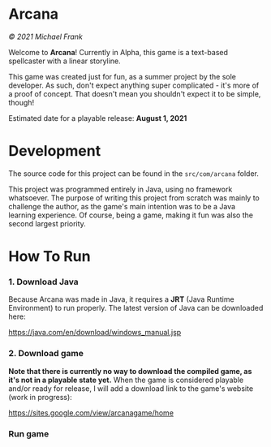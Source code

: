 # Arcana
_© 2021 Michael Frank_

Welcome to **Arcana**! Currently in Alpha, this game is a text-based spellcaster with a linear storyline.

This game was created just for fun, as a summer project by the sole developer. 
As such, don't expect anything super complicated - it's more of a proof of concept. 
That doesn't mean you shouldn't expect it to be simple, though!

Estimated date for a playable release: **August 1, 2021**

# Development
The source code for this project can be found in the `src/com/arcana` folder.

This project was programmed entirely in Java, using no framework whatsoever. 
The purpose of writing this project from scratch was mainly to challenge the author, 
as the game's main intention was to be a Java learning experience. 
Of course, being a game, making it fun was also the second largest priority.

# How To Run
### 1. Download Java

Because Arcana was made in Java, it requires a **JRT** (Java Runtime Environment) 
to run properly. The latest version of Java can be downloaded here: 

https://java.com/en/download/windows_manual.jsp

### 2. Download game 
**Note that there is currently no way to download the compiled game, as it's not in a playable state yet.**
When the game is considered playable and/or ready for release, I will add a download link to the game's website (work in progress):

https://sites.google.com/view/arcanagame/home

### Run game